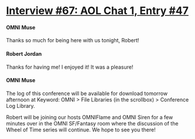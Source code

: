 # [Interview #67: AOL Chat 1, Entry #47](https://www.theoryland.com/intvmain.php?i=67#47)

#### OMNI Muse

Thanks so much for being here with us tonight, Robert!

#### Robert Jordan

Thanks for having me! I enjoyed it! It was a pleasure!

#### OMNI Muse

The log of this conference will be available for download tomorrow afternoon at Keyword: OMNI > File Libraries (in the scrollbox) > Conference Log Library.

Robert will be joining our hosts OMNIFlame and OMNI Siren for a few minutes over in the OMNI SF/Fantasy room where the discussion of the Wheel of Time series will continue. We hope to see you there!

